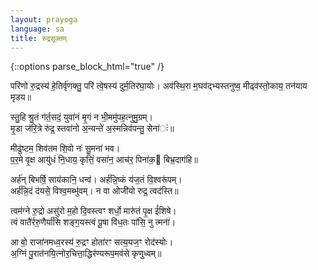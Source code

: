 ```yaml
---
layout: prayoga
language: sa
title: रुद्रसूक्तम्
---
```


{::options parse_block_html="true" /}
<div class="count-mantras">
परि॑णो रु॒द्रस्य॑ हे॒तिर्वृ॑णक्तु॒ परि॑ त्वे॒षस्य॑ दुर्म॒तिर॑घा॒योः।  
अव॑स्थि॒रा म॒घव॑द्भ्यस्तनुष्व॒ मीढ्व॑स्तो॒काय॒ तन॑याय मृडय॥

स्तु॒हि श्रु॒तं ग॑र्त॒सदं॒ युवा॑नं मृ॒गं न भी॒ममु॑पह॒त्नुमु॒ग्रम्।  
मृ॒डा ज॑रि॒त्रे रु॑द्र॒ स्तवा॑नो अ॒न्यन्ते॑ अ॒स्मन्निव॑पन्तु॒ सेना॑ः॑॥

मीढु॑ष्टम॒ शिव॑तम शि॒वो नः॑ सु॒मना॑ भव।  
प॒र॒मे वृ॒क्ष आयु॑धं नि॒धाय॒ कृत्तिं॒ वसा॑न॒ आच॑र॒ पिना॑क॒ बिभ्र॒दाग॑हि॥

अर्ह॑न् बिभर्षि॒ साय॑कानि॒ धन्व॑। अर्ह॑न्नि॒ष्कं य॑ज॒तं वि॒श्वरू॑पम्।  
अर्ह॑न्नि॒दं द॑यसे॒ विश्व॒मब्भु॑वम्। न वा ओजी॑यो रुद्र॒ त्वद॑स्ति॥

त्वम॑ग्ने रु॒द्रो असु॑रो म॒हो दि॒वस्त्वꣳ शर्धो॒ मारु॑तं पृ॒क्ष ई॑शिषे।  
त्वं वातै॑र्ररु॒णैर्या॑सि शङ्ग॒यस्त्वं पू॒षा वि॑ध॒तः पा॑सि॒ नु त्मना॑॑।

आ वो॒ राजा॑नमध्व॒रस्य॑ रु॒द्रꣳ होता॑रꣳ सत्य॒यज॒ꣳ रोद॑स्योः।  
अ॒ग्निं पु॒रात॑नयि॒त्नोर॒चित्ता॒द्धिर॑ण्यरूप॒मव॑से कृणुध्वम्॥
</div>
